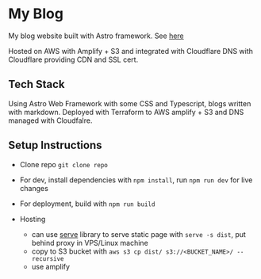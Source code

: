 # My Blog

My blog website built with Astro framework. See [here](https://blog.jyylab.com)

Hosted on AWS with Amplify + S3 and integrated with Cloudflare DNS with Cloudflare providing CDN and SSL cert.

## Tech Stack

Using Astro Web Framework with some CSS and Typescript, blogs written with markdown. Deployed with Terraform to AWS amplify + S3 and DNS managed with Cloudfalre.

## Setup Instructions

- Clone repo `git clone repo`

- For dev, install dependencies with `npm install`, run `npm run dev` for live changes

- For deployment, build with `npm run build`

- Hosting
  - can use [serve](https://www.npmjs.com/package/serve) library to serve static page with `serve -s dist`, put behind proxy in VPS/Linux machine
  - copy to S3 bucket with `aws s3 cp dist/ s3://<BUCKET_NAME>/ --recursive`
  - use amplify
